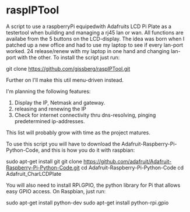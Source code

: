 raspIPTool
==========
A script to use a raspberryPi equipedwith Adafruits LCD Pi Plate as a testertool when building and managing a rj45 lan or wan. All functions are availabe from the 5 buttons on the LCD-display. The idea was born when I patched up a new office and had to use my laptop to see if every lan-port worked. 24 release/renew with my laptop in one hand and changing lan-port with the other. To install the script just run:

git clone https://github.com/gissberg/raspIPTool.git

Further on I'll make this util menu-driven instead.


 I'm planning the following features:
 
  1. Display the IP, Netmask and gateway.
  2. releasing and renewing the IP
  3. Check for internet connectivity thru dns-resolving, pinging predetermined ip-addresses.
 

This list will probably grow with time as the project matures.


To use this script you will have to download the Adafruit-Raspberry-Pi-Python-Code, and this is how you do it with raspbian:

sudo apt-get install git
git clone https://github.com/adafruit/Adafruit-Raspberry-Pi-Python-Code.git
cd Adafruit-Raspberry-Pi-Python-Code
cd Adafruit_CharLCDPlate

You will also need to install RPi.GPIO, the python library for Pi that allows easy GPIO access. On Raspbian, just run: 

sudo apt-get install python-dev
sudo apt-get install python-rpi.gpio
